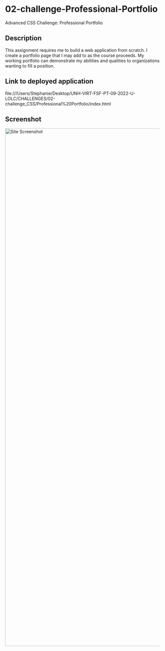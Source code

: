 # 02-challenge-Professional-Portfolio
Advanced CSS Challenge: Professional Portfolio
## Description
This assignment requires me to build a web application from scratch. I create a portfolio page that I may add to as the course proceeds. My working portfolio can demonstrate my abilities and qualities to organizations wanting to fill a position.
## Link to deployed application
file:///Users/Stephanie/Desktop/UNH-VIRT-FSF-PT-09-2022-U-LOLC/CHALLENGES/02-challenge_CSS/Professional%20Portfolio/index.html
## Screenshot
<img width="1680" alt="Site Screenshot" src="https://user-images.githubusercontent.com/113862737/200482247-f04a7911-0a59-4317-ad63-05e88918c501.png">
